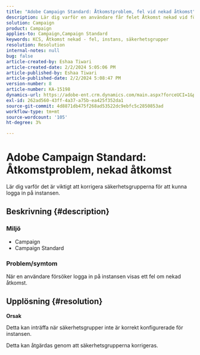```yaml
---
title: "Adobe Campaign Standard: Åtkomstproblem, fel vid nekad åtkomst"
description: Lär dig varför en användare får felet Åtkomst nekad vid försök att logga in på instansen.
solution: Campaign
product: Campaign
applies-to: Campaign,Campaign Standard
keywords: KCS, Åtkomst nekad - fel, instans, säkerhetsgrupper
resolution: Resolution
internal-notes: null
bug: false
article-created-by: Eshaa Tiwari
article-created-date: 2/2/2024 5:05:06 PM
article-published-by: Eshaa Tiwari
article-published-date: 2/2/2024 5:08:47 PM
version-number: 8
article-number: KA-15198
dynamics-url: https://adobe-ent.crm.dynamics.com/main.aspx?forceUCI=1&pagetype=entityrecord&etn=knowledgearticle&id=d983e134-edc1-ee11-9079-6045bd006268
exl-id: 262ad560-43ff-4a37-a75b-ea425f352da1
source-git-commit: 4d8871db475f268ad53522dc9ebfc5c2850853ad
workflow-type: tm+mt
source-wordcount: '105'
ht-degree: 3%

---
```


# Adobe Campaign Standard: Åtkomstproblem, nekad åtkomst


Lär dig varför det är viktigt att korrigera säkerhetsgrupperna för att kunna logga in på instansen.

## Beskrivning {#description}


### <b>Miljö</b>

- Campaign
- Campaign Standard


### <b>Problem/symtom</b>

När en användare försöker logga in på instansen visas ett fel om nekad åtkomst.


## Upplösning {#resolution}




<b>Orsak</b>

Detta kan inträffa när säkerhetsgrupper inte är korrekt konfigurerade för instansen.



Detta kan åtgärdas genom att säkerhetsgrupperna korrigeras.
